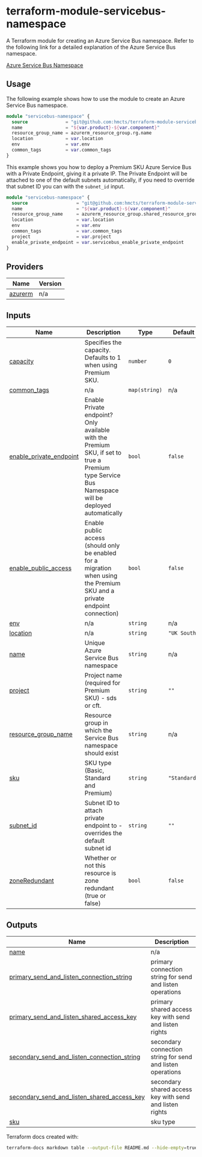 # terraform-module-servicebus-namespace

A Terraform module for creating an Azure Service Bus namespace.
Refer to the following link for a detailed explanation of the Azure Service Bus namespace.

[Azure Service Bus Namespace](https://docs.microsoft.com/en-us/azure/service-bus-messaging/service-bus-messaging-overview)

## Usage

The following example shows how to use the module to create an Azure Service Bus namespace.

```terraform
module "servicebus-namespace" {
  source              = "git@github.com:hmcts/terraform-module-servicebus-namespace?ref=master"
  name                = "${var.product}-${var.component}"
  resource_group_name = azurerm_resource_group.rg.name
  location            = var.location
  env                 = var.env
  common_tags         = var.common_tags
}
```

This example shows you how to deploy a Premium SKU Azure Service Bus with a Private Endpoint, giving it a private IP. The Private Endpoint will be attached to one of the default subnets automatically, if you need to override that subnet ID you can with the `subnet_id` input.

```terraform
module "servicebus-namespace" {
  source                  = "git@github.com:hmcts/terraform-module-servicebus-namespace?ref=master"
  name                    = "${var.product}-${var.component}"
  resource_group_name     = azurerm_resource_group.shared_resource_group.name
  location                = var.location
  env                     = var.env
  common_tags             = var.common_tags
  project                 = var.project
  enable_private_endpoint = var.servicebus_enable_private_endpoint
}
```

<!-- BEGIN_TF_DOCS -->

## Providers

| Name                                                         | Version |
| ------------------------------------------------------------ | ------- |
| <a name="provider_azurerm"></a> [azurerm](#provider_azurerm) | n/a     |

## Inputs

| Name                                                                                                   | Description                                                                                                                                      | Type          | Default      | Required |
| ------------------------------------------------------------------------------------------------------ | ------------------------------------------------------------------------------------------------------------------------------------------------ | ------------- | ------------ | :------: |
| <a name="input_capacity"></a> [capacity](#input_capacity)                                              | Specifies the capacity. Defaults to 1 when using Premium SKU.                                                                                    | `number`      | `0`          |    no    |
| <a name="input_common_tags"></a> [common_tags](#input_common_tags)                                     | n/a                                                                                                                                              | `map(string)` | n/a          |   yes    |
| <a name="input_enable_private_endpoint"></a> [enable_private_endpoint](#input_enable_private_endpoint) | Enable Private endpoint? Only available with the Premium SKU, if set to true a Premium type Service Bus Namespace will be deployed automatically | `bool`        | `false`      |    no    |
| <a name="input_enable_public_access"></a> [enable_public_access](#input_enable_public_access)          | Enable public access (should only be enabled for a migration when using the Premium SKU and a private endpoint connection)                       | `bool`        | `false`      |    no    |
| <a name="input_env"></a> [env](#input_env)                                                             | n/a                                                                                                                                              | `string`      | n/a          |   yes    |
| <a name="input_location"></a> [location](#input_location)                                              | n/a                                                                                                                                              | `string`      | `"UK South"` |    no    |
| <a name="input_name"></a> [name](#input_name)                                                          | Unique Azure Service Bus namespace                                                                                                               | `string`      | n/a          |   yes    |
| <a name="input_project"></a> [project](#input_project)                                                 | Project name (required for Premium SKU) - sds or cft.                                                                                            | `string`      | `""`         |    no    |
| <a name="input_resource_group_name"></a> [resource_group_name](#input_resource_group_name)             | Resource group in which the Service Bus namespace should exist                                                                                   | `string`      | n/a          |   yes    |
| <a name="input_sku"></a> [sku](#input_sku)                                                             | SKU type (Basic, Standard and Premium)                                                                                                           | `string`      | `"Standard"` |    no    |
| <a name="input_subnet_id"></a> [subnet_id](#input_subnet_id)                                           | Subnet ID to attach private endpoint to - overrides the default subnet id                                                                        | `string`      | `""`         |    no    |
| <a name="input_zoneRedundant"></a> [zoneRedundant](#input_zoneRedundant)                               | Whether or not this resource is zone redundant (true or false)                                                                                   | `bool`        | `false`      |    no    |

## Outputs

| Name                                                                                                                                                                 | Description                                                |
| -------------------------------------------------------------------------------------------------------------------------------------------------------------------- | ---------------------------------------------------------- |
| <a name="output_name"></a> [name](#output_name)                                                                                                                      | n/a                                                        |
| <a name="output_primary_send_and_listen_connection_string"></a> [primary_send_and_listen_connection_string](#output_primary_send_and_listen_connection_string)       | primary connection string for send and listen operations   |
| <a name="output_primary_send_and_listen_shared_access_key"></a> [primary_send_and_listen_shared_access_key](#output_primary_send_and_listen_shared_access_key)       | primary shared access key with send and listen rights      |
| <a name="output_secondary_send_and_listen_connection_string"></a> [secondary_send_and_listen_connection_string](#output_secondary_send_and_listen_connection_string) | secondary connection string for send and listen operations |
| <a name="output_secondary_send_and_listen_shared_access_key"></a> [secondary_send_and_listen_shared_access_key](#output_secondary_send_and_listen_shared_access_key) | secondary shared access key with send and listen rights    |
| <a name="output_sku"></a> [sku](#output_sku)                                                                                                                         | sku type                                                   |

<!-- END_TF_DOCS -->

Terraform docs created with:

```bash
terraform-docs markdown table --output-file README.md --hide-empty=true --output-mode inject --show providers,inputs,outputs .
```
